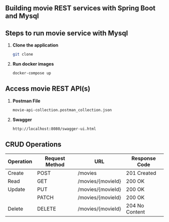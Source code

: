 ## Building movie REST services with Spring Boot and Mysql


## Steps to run movie service with Mysql

1. **Clone the application**

	```bash
	git clone 
	```

2. **Run docker images**
    
	```bash
	docker-compose up
	```

## Access movie REST API(s)

1. **Postman File**

	```bash
	movie-api-collection.postman_collection.json
	```

2. **Swagger**

	```bash
	http://localhost:8080/swagger-ui.html 
	```
 
 ## CRUD Operations
 
 |Operation|Request Method|URL|Response Code|      
 |----|-----|-------| -------|     
 |Create|POST|/movies|201 Created| 
 |Read|GET|/movies/{movieId}|200 OK|
 |Update|PUT|/movies/{movieId}|200 OK|
 | |PATCH|/movies/{movieId}|200 OK| 
 |Delete|DELETE|/movies/{movieId}|204 No Content |
